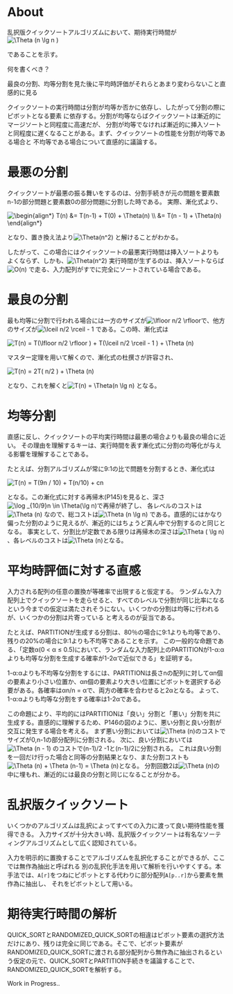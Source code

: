 # About
乱択版クイックソートアルゴリズムにおいて、期待実行時間が
<img src="https://latex.codecogs.com/gif.latex?\Theta&space;(n&space;\lg&space;n&space;)" title="\Theta (n \lg n )" />

であることを示す。

何を書くべき？

最良の分割、均等分割を見た後に平均時評価がそれらとあまり変わらないこと直感的に見る

クイックソートの実行時間は分割が均等か否かに依存し、したがって分割の際にピボットとなる要素
に依存する。分割が均等ならばクイックソートは漸近的にマージソートと同程度に高速だが、
分割が均等でなければ漸近的に挿入ソートと同程度に遅くなることがある。まず、クイックソートの性能を分割が均等である場合と
不均等である場合について直感的に議論する。

# 最悪の分割
クイックソートが最悪の振る舞いをするのは、分割手続きが元の問題を要素数n-1の部分問題と要素数0の部分問題に分割した時である。
実際、漸化式より、

<img src="https://latex.codecogs.com/gif.latex?\begin{align*}&space;T(n)&space;&=&space;T(n-1)&space;&plus;&space;T(0)&space;&plus;&space;\Theta(n)&space;\\&space;&=&space;T(n&space;-&space;1)&space;&plus;&space;\Theta(n)&space;\end{align*}" title="\begin{align*} T(n) &= T(n-1) + T(0) + \Theta(n) \\ &= T(n - 1) + \Theta(n) \end{align*}" />

となり、置き換え法より<img src="https://latex.codecogs.com/gif.latex?\Theta(n^2)" title="\Theta(n^2)" />
と解けることがわかる。

したがって、この場合にはクイックソートの最悪実行時間は挿入ソートよりも
よくならず、しかも、<img src="https://latex.codecogs.com/gif.latex?\Theta(n^2)" title="\Theta(n^2)" /> 実行時間が生ずるのは、挿入ソートならば<img src="https://latex.codecogs.com/gif.latex?O(n)" title="O(n)" /> で走る、入力配列がすでに完全にソートされている場合である。



# 最良の分割
最も均等に分割で行われる場合には一方のサイズが<img src="https://latex.codecogs.com/gif.latex?\lfloor&space;n/2&space;\rfloor" title="\lfloor n/2 \rfloor" />で、他方のサイズが<img src="https://latex.codecogs.com/gif.latex?\lceil&space;n/2&space;\rceil&space;-&space;1" title="\lceil n/2 \rceil - 1" /> である。この時、漸化式は

<img src="https://latex.codecogs.com/gif.latex?T(n)&space;=&space;T(\lfloor&space;n/2&space;\rfloor&space;)&space;&plus;&space;T(\lceil&space;n/2&space;\rceil&space;-&space;1&space;)&space;&plus;&space;\Theta&space;(n)" title="T(n) = T(\lfloor n/2 \rfloor ) + T(\lceil n/2 \rceil - 1 ) + \Theta (n)" />

マスター定理を用いて解くので、漸化式の杜撰さが許容され、

<img src="https://latex.codecogs.com/gif.latex?T(n)&space;=&space;2T(&space;n/2&space;)&space;&plus;&space;\Theta&space;(n)" title="T(n) = 2T( n/2 ) + \Theta (n)" />

となり、これを解くと<img src="https://latex.codecogs.com/gif.latex?T(n)&space;=&space;\Theta(n&space;\lg&space;n)" title="T(n) = \Theta(n \lg n)" /> となる。

# 均等分割
直感に反し、クイックソートの平均実行時間は最悪の場合よりも最良の場合に近い。
その理由を理解するキーは、実行時間を表す漸化式に分割の均等化が与える影響を理解することである。

たとえば、分割アルゴリズムが常に9:1の比で問題を分割するとき、漸化式は

<img src="https://latex.codecogs.com/gif.latex?T(n)&space;=&space;T(9n&space;/&space;10)&space;&plus;&space;T(n/10)&space;&plus;&space;cn" title="T(n) = T(9n / 10) + T(n/10) + cn" />

となる。この漸化式に対する再帰木(P145)を見ると、深さ<img src="https://latex.codecogs.com/gif.latex?\log&space;_{10/9}n&space;\in&space;\Theta(\lg&space;n)" title="\log _{10/9}n \in \Theta(\lg n)" />で再帰が終了し、
各レベルのコストは<img src="https://latex.codecogs.com/gif.latex?\Theta&space;(n)" title="\Theta (n)" />
なので、総コストは<img src="https://latex.codecogs.com/gif.latex?\Theta&space;(n&space;\lg&space;n)" title="\Theta (n \lg n)" /> である。直感的にはかなり偏った分割のように見えるが、漸近的にはちょうど真ん中で分割するのと同じとなる。
事実として、分割比が定数である限りは再帰木の深さは<img src="https://latex.codecogs.com/gif.latex?\Theta&space;(&space;\lg&space;n)" title="\Theta ( \lg n)" /> 、各レベルのコストは<img src="https://latex.codecogs.com/gif.latex?\Theta&space;(&space;n)" title="\Theta (n)" />となる。 


# 平均時評価に対する直感
入力される配列の任意の置換が等確率で出現すると仮定する。
ランダムな入力配列上でクイックソートを走らせると、すべてのレベルで分割が同じ比率になるという今までの仮定は満たされそうにない。いくつかの分割は均等に行われるが、いくつかの分割は片寄っている
と考えるのが妥当である。

たとえば、PARTITIONが生成する分割は、80％の場合に9:1よりも均等であり、残りの20%の場合に9:1よりも不均等であることを示す。
この一般的な命題である、「定数α(0 < α ≤ 0.5)において、ランダムな入力配列上のPARTITIONが1-α:αよりも均等な分割を生成する確率が1-2αで近似できる」を証明する。

1-α:αよりも不均等な分割をするには、PARTITIONは長さnの配列に対してαn個の要素より小さい位置か、αn個の要素より大きい位置にピボットを選択する必要がある。各確率はαn/n = αで、両方の確率を合わせると2αとなる。
よって、1-α:αよりも均等な分割をする確率は1-2αである。

この命題により、平均的にはPARTITIONは「良い」分割と「悪い」分割を共に生成する。直感的に理解するため、P146の図のように、悪い分割と良い分割が交互に発生する場合を考える。
まず悪い分割においては<img src="https://latex.codecogs.com/gif.latex?\Theta&space;(n)" title="\Theta (n)" />のコストでサイズが0,n-1の部分配列に分割される。
次に、良い分割においては<img src="https://latex.codecogs.com/gif.latex?\Theta&space;(n&space;-&space;1)" title="\Theta (n - 1)" /> のコストで(n-1)/2 -1と(n-1)/2に分割される。
これは良い分割を一回だけ行った場合と同等の分割結果となり、また分割コストも<img src="https://latex.codecogs.com/gif.latex?\Theta&space;(n)&space;&plus;&space;\Theta&space;(n-1)&space;=&space;\Theta&space;(n)" title="\Theta (n) + \Theta (n-1) = \Theta (n)" />となる。
分割回数2は<img src="https://latex.codecogs.com/gif.latex?\Theta&space;(n)" title="\Theta (n)" />の中に埋もれ、漸近的には最良の分割と同じになることが分かる。


# 乱択版クイックソート
いくつかのアルゴリズムは乱択によってすべての入力に渡って良い期待性能を獲得できる。
入力サイズが十分大きい時、乱択版クイックソートは有名なソーティングアルゴリズムとして広く認知されている。

入力を明示的に置換することでアルゴリズムを乱択化することができるが、ここでは無作為抽出と呼ばれる
別の乱択化手法を用いて解析を行いやすくする。本手法では、`A[r]`をつねにピボットとする代わりに部分配列`A[p..r]`から要素を無作為に抽出し、
それをピボットとして用いる。

# 期待実行時間の解析

QUICK_SORTとRANDOMIZED_QUICK_SORTの相違はピボット要素の選択方法だけにあり、残りは完全に同じである。そこで、ピボット要素が
RANDOMIZED_QUICK_SORTに渡される部分配列から無作為に抽出されるという仮定の元で、QUICK_SORTとPARTITION手続きを議論することで、RANDOMIZED_QUICK_SORTを解析する。

Work in Progress..
